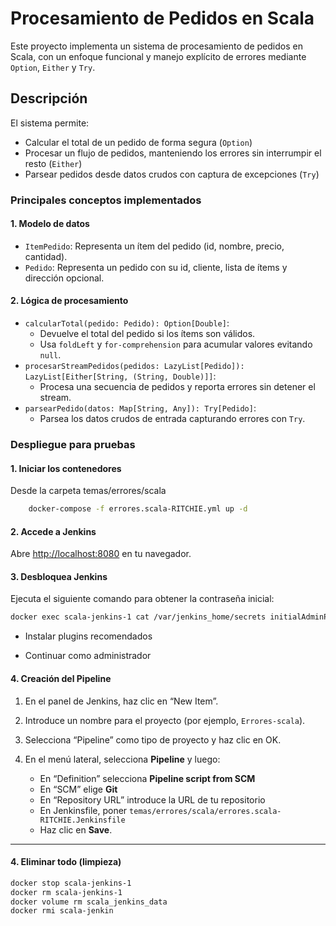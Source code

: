 # Procesamiento de Pedidos en Scala

Este proyecto implementa un sistema de procesamiento de pedidos en Scala, con un enfoque funcional y manejo explícito de errores mediante `Option`, `Either` y `Try`.

## Descripción

El sistema permite:
- Calcular el total de un pedido de forma segura (`Option`)
- Procesar un flujo de pedidos, manteniendo los errores sin interrumpir el resto (`Either`)
- Parsear pedidos desde datos crudos con captura de excepciones (`Try`)

### Principales conceptos implementados

#### 1. Modelo de datos
- `ItemPedido`: Representa un ítem del pedido (id, nombre, precio, cantidad).
- `Pedido`: Representa un pedido con su id, cliente, lista de ítems y dirección opcional.

#### 2. Lógica de procesamiento
- `calcularTotal(pedido: Pedido): Option[Double]`: 
  - Devuelve el total del pedido si los ítems son válidos.
  - Usa `foldLeft` y `for-comprehension` para acumular valores evitando `null`.
- `procesarStreamPedidos(pedidos: LazyList[Pedido]): LazyList[Either[String, (String, Double)]]`: 
  - Procesa una secuencia de pedidos y reporta errores sin detener el stream.
- `parsearPedido(datos: Map[String, Any]): Try[Pedido]`: 
  - Parsea los datos crudos de entrada capturando errores con `Try`.

  
### Despliegue para pruebas

#### 1. Iniciar los contenedores ####

Desde la carpeta temas/errores/scala

```bash
    docker-compose -f errores.scala-RITCHIE.yml up -d
```
#### 2. Accede a Jenkins

Abre [http://localhost:8080](http://localhost:8080) en tu navegador.

#### 3. Desbloquea Jenkins
Ejecuta el siguiente comando para obtener la contraseña inicial:

```bash
docker exec scala-jenkins-1 cat /var/jenkins_home/secrets initialAdminPassword
```

- Instalar plugins recomendados

- Continuar como administrador

#### 4. Creación del Pipeline

1. En el panel de Jenkins, haz clic en “New Item”.
2. Introduce un nombre para el proyecto (por ejemplo, `Errores-scala`).
3. Selecciona “Pipeline” como tipo de proyecto y haz clic en OK.
4. En el menú lateral, selecciona **Pipeline** y luego:

    - En “Definition” selecciona **Pipeline script from SCM**
    - En “SCM” elige **Git**
    - En “Repository URL” introduce la URL de tu repositorio
    - En Jenkinsfile, poner `temas/errores/scala/errores.scala-RITCHIE.Jenkinsfile`
    - Haz clic en **Save**.

---

 #### 4. Eliminar todo (limpieza)
```bash
docker stop scala-jenkins-1
docker rm scala-jenkins-1
docker volume rm scala_jenkins_data
docker rmi scala-jenkin
```
